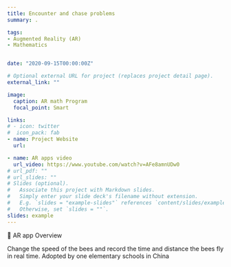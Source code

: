 ```yaml
---
title: Encounter and chase problems
summary: .

tags:
- Augmented Reality (AR)
- Mathematics


date: "2020-09-15T00:00:00Z"

# Optional external URL for project (replaces project detail page).
external_link: ""

image:
  caption: AR math Program
  focal_point: Smart

links:
# - icon: twitter
#  icon_pack: fab
- name: Project Website
  url: 

- name: AR apps video
  url_video: https://www.youtube.com/watch?v=AFe8amnUDw0
# url_pdf: ""
# url_slides: ""
# Slides (optional).
#   Associate this project with Markdown slides.
#   Simply enter your slide deck's filename without extension.
#   E.g. `slides = "example-slides"` references `content/slides/example-slides.md`.
#   Otherwise, set `slides = ""`.
slides: example
---
```


<!-- {{% callout note %}}
Aug. 2020 - Present (Principal Investigator: Dr. Xiao Hu)
{{% /callout %}} -->



🌟 AR app Overview

Change the speed of the bees and record the time and distance the bees fly in real time. 
Adopted by one elementary schools in China